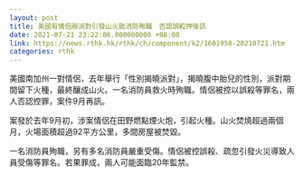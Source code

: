 ```yaml
---
layout: post
title: 美國有情侶辦派對引發山火致消防殉職　否認誤殺押後訊
date: 2021-07-21 23:22:06.000000000 +08:00
link: https://news.rthk.hk/rthk/ch/component/k2/1601958-20210721.htm
categories: rthk
---
```


美國南加州一對情侶，去年舉行「性別揭曉派對」，揭曉腹中胎兒的性別，派對期間留下火種，最終釀成山火。一名消防員救火時殉職。情侶被控以誤殺等罪名，兩人否認控罪，案件9月再訊。

案發於去年9月初，涉案情侶在田野燃點煙火炮，引起火種。山火焚燒超過兩個月，火場面積超過92平方公里，多間房屋被焚毀。

一名消防員殉職，另有多名消防員嚴重受傷。情侶被控誤殺、疏忽引發火災導致人員受傷等罪名。若果罪成，兩人可能面臨20年監禁。

